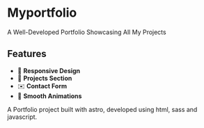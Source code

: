 # Myportfolio

A Well-Developed Portfolio Showcasing All My Projects

## Features
- 🌟 **Responsive Design**
- 📁 **Projects Section**
- ✉️ **Contact Form**
- 🌈 **Smooth Animations**

A Portfolio project built with astro, developed using html, sass and javascript.
